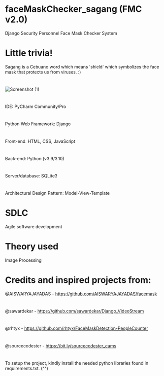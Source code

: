 # faceMaskChecker_sagang (FMC v2.0)
Django Security Personnel Face Mask Checker System
# Little trivia! 
Sagang is a Cebuano word which means 'shield' which symbolizes the face mask that protects us from viruses. :)
#
![Screenshot (1)](https://user-images.githubusercontent.com/55085932/177263774-d49ed8cd-df06-4159-b2e4-e561b833303e.png)
# 
IDE: PyCharm Community/Pro
# 
Python Web Framework: Django 
# 
Front-end: HTML, CSS, JavaScript
# 
Back-end: Python (v3.9/3.10)
#
Server/database: SQLite3
# 
Architectural Design Pattern: Model-View-Template
# SDLC
Agile software development
# Theory used
Image Processing
#
# Credits and inspired projects from:
@AISWARYAJAYADAS - https://github.com/AISWARYAJAYADAS/facemask
#
@sawardekar - https://github.com/sawardekar/Django_VideoStream
#
@rhtyx - https://github.com/rhtyx/FaceMaskDetection-PeopleCounter
#
@sourcecodester - https://bit.ly/sourcecodester_cams
#
#
To setup the project, kindly install the needed python libraries found in requirements.txt. (^^)

